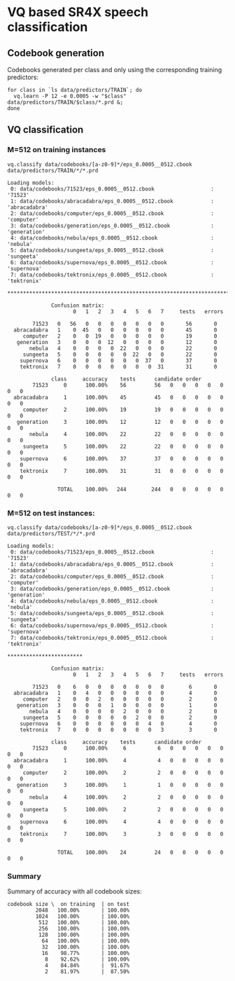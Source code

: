 # VQ based SR4X speech classification

## Codebook generation

Codebooks generated per class and only using the corresponding training
predictors:

```
for class in `ls data/predictors/TRAIN`; do
  vq.learn -P 12 -e 0.0005 -w "$class" data/predictors/TRAIN/$class/*.prd &;
done
```

## VQ classification

### M=512 on training instances

```
vq.classify data/codebooks/[a-z0-9]*/eps_0.0005__0512.cbook data/predictors/TRAIN/*/*.prd

Loading models:
 0: data/codebooks/71523/eps_0.0005__0512.cbook                  : '71523'
 1: data/codebooks/abracadabra/eps_0.0005__0512.cbook            : 'abracadabra'
 2: data/codebooks/computer/eps_0.0005__0512.cbook               : 'computer'
 3: data/codebooks/generation/eps_0.0005__0512.cbook             : 'generation'
 4: data/codebooks/nebula/eps_0.0005__0512.cbook                 : 'nebula'
 5: data/codebooks/sungeeta/eps_0.0005__0512.cbook               : 'sungeeta'
 6: data/codebooks/supernova/eps_0.0005__0512.cbook              : 'supernova'
 7: data/codebooks/tektronix/eps_0.0005__0512.cbook              : 'tektronix'

****************************************************************************************************************************************************************************************************************************************************

              Confusion matrix:
                     0   1   2   3   4   5   6   7     tests   errors

        71523   0   56   0   0   0   0   0   0   0       56       0
  abracadabra   1    0  45   0   0   0   0   0   0       45       0
     computer   2    0   0  19   0   0   0   0   0       19       0
   generation   3    0   0   0  12   0   0   0   0       12       0
       nebula   4    0   0   0   0  22   0   0   0       22       0
     sungeeta   5    0   0   0   0   0  22   0   0       22       0
    supernova   6    0   0   0   0   0   0  37   0       37       0
    tektronix   7    0   0   0   0   0   0   0  31       31       0

              class     accuracy    tests      candidate order
        71523     0      100.00%    56         56   0   0   0   0   0   0   0
  abracadabra     1      100.00%    45         45   0   0   0   0   0   0   0
     computer     2      100.00%    19         19   0   0   0   0   0   0   0
   generation     3      100.00%    12         12   0   0   0   0   0   0   0
       nebula     4      100.00%    22         22   0   0   0   0   0   0   0
     sungeeta     5      100.00%    22         22   0   0   0   0   0   0   0
    supernova     6      100.00%    37         37   0   0   0   0   0   0   0
    tektronix     7      100.00%    31         31   0   0   0   0   0   0   0

                TOTAL    100.00%   244        244   0   0   0   0   0   0   0
```



### M=512 on test instances:

```
vq.classify data/codebooks/[a-z0-9]*/eps_0.0005__0512.cbook data/predictors/TEST/*/*.prd

Loading models:
 0: data/codebooks/71523/eps_0.0005__0512.cbook                  : '71523'
 1: data/codebooks/abracadabra/eps_0.0005__0512.cbook            : 'abracadabra'
 2: data/codebooks/computer/eps_0.0005__0512.cbook               : 'computer'
 3: data/codebooks/generation/eps_0.0005__0512.cbook             : 'generation'
 4: data/codebooks/nebula/eps_0.0005__0512.cbook                 : 'nebula'
 5: data/codebooks/sungeeta/eps_0.0005__0512.cbook               : 'sungeeta'
 6: data/codebooks/supernova/eps_0.0005__0512.cbook              : 'supernova'
 7: data/codebooks/tektronix/eps_0.0005__0512.cbook              : 'tektronix'

************************

              Confusion matrix:
                     0   1   2   3   4   5   6   7     tests   errors

        71523   0    6   0   0   0   0   0   0   0        6       0
  abracadabra   1    0   4   0   0   0   0   0   0        4       0
     computer   2    0   0   2   0   0   0   0   0        2       0
   generation   3    0   0   0   1   0   0   0   0        1       0
       nebula   4    0   0   0   0   2   0   0   0        2       0
     sungeeta   5    0   0   0   0   0   2   0   0        2       0
    supernova   6    0   0   0   0   0   0   4   0        4       0
    tektronix   7    0   0   0   0   0   0   0   3        3       0

              class     accuracy    tests      candidate order
        71523     0      100.00%     6          6   0   0   0   0   0   0   0
  abracadabra     1      100.00%     4          4   0   0   0   0   0   0   0
     computer     2      100.00%     2          2   0   0   0   0   0   0   0
   generation     3      100.00%     1          1   0   0   0   0   0   0   0
       nebula     4      100.00%     2          2   0   0   0   0   0   0   0
     sungeeta     5      100.00%     2          2   0   0   0   0   0   0   0
    supernova     6      100.00%     4          4   0   0   0   0   0   0   0
    tektronix     7      100.00%     3          3   0   0   0   0   0   0   0

                TOTAL    100.00%    24         24   0   0   0   0   0   0   0
```

### Summary

Summary of accuracy with all codebook sizes:

    codebook size \  on training  | on test
             2048   100.00%       | 100.00%
             1024   100.00%       | 100.00%
              512   100.00%       | 100.00%
              256   100.00%       | 100.00%
              128   100.00%       | 100.00%
               64   100.00%       | 100.00%
               32   100.00%       | 100.00%
               16    98.77%       | 100.00%
                8    92.62%       | 100.00%
                4    84.84%       |  91.67%
                2    81.97%       |  87.50%
